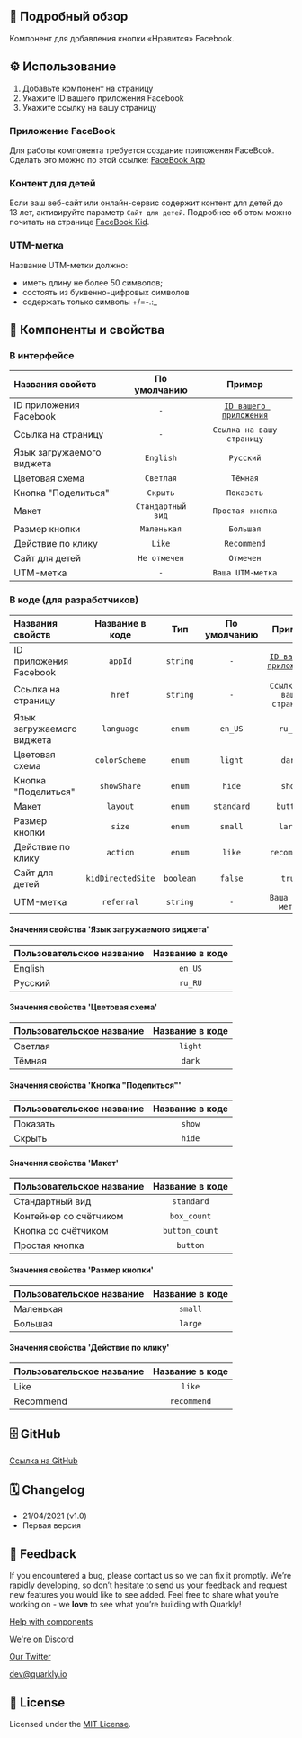 ## 📖 Подробный обзор

Компонент для добавления кнопки «Нравится» Facebook.

## ⚙️ Использование

1.  Добавьте компонент на страницу
2.  Укажите ID вашего приложения Facebook
3.  Укажите ссылку на вашу страницу

### Приложение FaceBook

Для работы компонента требуется создание приложения FaceBook. Сделать это можно по этой ссылке: [FaceBook App](https://developers.facebook.com/apps)

### Контент для детей

Если ваш веб-сайт или онлайн-сервис содержит контент для детей до 13 лет, активируйте параметр `Сайт для детей`.
Подробнее об этом можно почитать на странице [FaceBook Kid](https://developers.facebook.com/docs/plugins/restrictions).

### UTM-метка

Название UTM-метки должно:

-   иметь длину не более 50 символов;
-   состоять из буквенно-цифровых символов
-   содержать только символы +/=-.:\_

## 🧩 Компоненты и свойства

### В интерфейсе

| Названия свойств          |   По умолчанию    |                             Пример                             |
| :------------------------ | :---------------: | :------------------------------------------------------------: |
| ID приложения Facebook    |        `-`        | [`ID вашего приложения`](https://developers.facebook.com/apps) |
| Ссылка на страницу        |        `-`        |                   `Ссылка на вашу страницу`                    |
| Язык загружаемого виджета |     `English`     |                           `Русский`                            |
| Цветовая схема            |     `Светлая`     |                            `Тёмная`                            |
| Кнопка "Поделиться"       |     `Скрыть`      |                           `Показать`                           |
| Макет                     | `Стандартный вид` |                        `Простая кнопка`                        |
| Размер кнопки             |    `Маленькая`    |                           `Большая`                            |
| Действие по клику         |      `Like`       |                          `Recommend`                           |
| Сайт для детей            |   `Не отмечен`    |                           `Отмечен`                            |
| UTM-метка                 |        `-`        |                        `Ваша UTM-метка`                        |

### В коде (для разработчиков)

| Названия свойств          |  Название в коде  |    Тип    | По умолчанию |                             Пример                             |
| :------------------------ | :---------------: | :-------: | :----------: | :------------------------------------------------------------: |
| ID приложения Facebook    |      `appId`      | `string`  |     `-`      | [`ID вашего приложения`](https://developers.facebook.com/apps) |
| Ссылка на страницу        |      `href`       | `string`  |     `-`      |                   `Ссылка на вашу страницу`                    |
| Язык загружаемого виджета |    `language`     |  `enum`   |   `en_US`    |                            `ru_RU`                             |
| Цветовая схема            |   `colorScheme`   |  `enum`   |   `light`    |                             `dark`                             |
| Кнопка "Поделиться"       |    `showShare`    |  `enum`   |    `hide`    |                             `show`                             |
| Макет                     |     `layout`      |  `enum`   |  `standard`  |                            `button`                            |
| Размер кнопки             |      `size`       |  `enum`   |   `small`    |                            `large`                             |
| Действие по клику         |     `action`      |  `enum`   |    `like`    |                          `recommend`                           |
| Сайт для детей            | `kidDirectedSite` | `boolean` |   `false`    |                             `true`                             |
| UTM-метка                 |    `referral`     | `string`  |     `-`      |                        `Ваша UTM-метка`                        |

#### Значения свойства 'Язык загружаемого виджета'

| Пользовательское название | Название в коде |
| :------------------------ | :-------------: |
| English                   |     `en_US`     |
| Русский                   |     `ru_RU`     |

#### Значения свойства 'Цветовая схема'

| Пользовательское название | Название в коде |
| :------------------------ | :-------------: |
| Светлая                   |     `light`     |
| Тёмная                    |     `dark`      |

#### Значения свойства 'Кнопка "Поделиться"'

| Пользовательское название | Название в коде |
| :------------------------ | :-------------: |
| Показать                  |     `show`      |
| Скрыть                    |     `hide`      |

#### Значения свойства 'Макет'

| Пользовательское название | Название в коде |
| :------------------------ | :-------------: |
| Стандартный вид           |   `standard`    |
| Контейнер со счётчиком    |   `box_count`   |
| Кнопка со счётчиком       | `button_count`  |
| Простая кнопка            |    `button`     |

#### Значения свойства 'Размер кнопки'

| Пользовательское название | Название в коде |
| :------------------------ | :-------------: |
| Маленькая                 |     `small`     |
| Большая                   |     `large`     |

#### Значения свойства 'Действие по клику'

| Пользовательское название | Название в коде |
| :------------------------ | :-------------: |
| Like                      |     `like`      |
| Recommend                 |   `recommend`   |

## 🗄 GitHub

[Ссылка на GitHub](https://github.com/quarkly/community-kit/blob/master/src/FbLike.js)

## 🗓 Changelog

-   21/04/2021 (v1.0)
-   Первая версия

## 📮 Feedback

If you encountered a bug, please contact us so we can fix it promptly. We’re rapidly developing, so don’t hesitate to send us your feedback and request new features you would like to see added. Feel free to share what you’re working on - we **love** to see what you’re building with Quarkly!

[Help with components](https://community.quarkly.io/c/requests/11)

[We're on Discord](https://discord.gg/f9KhSMGX)

[Our Twitter](https://twitter.com/quarklyapp)

[dev@quarkly.io](mailto:dev@quarkly.io)

## 📝 License

Licensed under the [MIT License](https://raw.githubusercontent.com/quarkly/community-kit/master/LICENSE).
